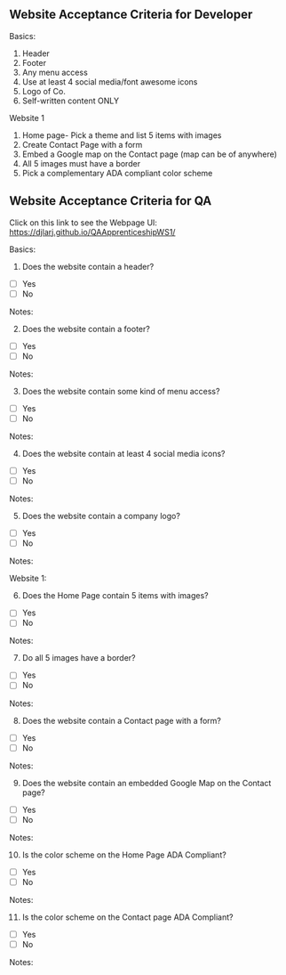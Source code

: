## Website Acceptance Criteria for Developer

Basics: 
1) Header
2) Footer
3) Any menu access
4) Use at least 4 social media/font awesome icons
5) Logo of Co.
6) Self-written content ONLY

Website 1
1) Home page- Pick a theme and list 5 items with images
2) Create Contact Page with a form
3) Embed a Google map on the Contact page (map can be of anywhere)
4) All 5 images must have a border 
5) Pick a complementary ADA compliant color scheme 


## Website Acceptance Criteria for QA

Click on this link to see the Webpage UI:
https://djlarj.github.io/QAApprenticeshipWS1/

Basics:
1) Does the website contain a header?
- [ ] Yes
- [ ] No

Notes:

2) Does the website contain a footer?
- [ ] Yes
- [ ] No

Notes:

3) Does the website contain some kind of menu access?
- [ ] Yes
- [ ] No

Notes:

4) Does the website contain at least 4 social media icons?
- [ ] Yes
- [ ] No

Notes:

5) Does the website contain a company logo?
- [ ] Yes
- [ ] No

Notes:

Website 1:

6) Does the Home Page contain 5 items with images?
- [ ] Yes
- [ ] No

Notes:

7) Do all 5 images have a border?
- [ ] Yes
- [ ] No

Notes:

8) Does the website contain a Contact page with a form?
- [ ] Yes
- [ ] No

Notes:

9) Does the website contain an embedded Google Map on the Contact page?
- [ ] Yes
- [ ] No

Notes:

10) Is the color scheme on the Home Page ADA Compliant?
- [ ] Yes
- [ ] No

Notes:

11) Is the color scheme on the Contact page ADA Compliant?
- [ ] Yes
- [ ] No

Notes:

